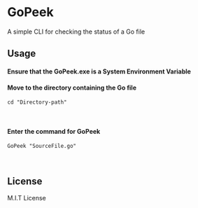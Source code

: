 # GoPeek
A simple CLI for checking the status of a Go file

## Usage

#### Ensure that the GoPeek.exe is a System Environment Variable

#### Move to the directory containing the Go file

<p><code>cd "Directory-path"</code></p>
<br>

#### Enter the command for GoPeek

<p><code>GoPeek "SourceFile.go"</code></p>
<br>

## License
<p>M.I.T License</p>